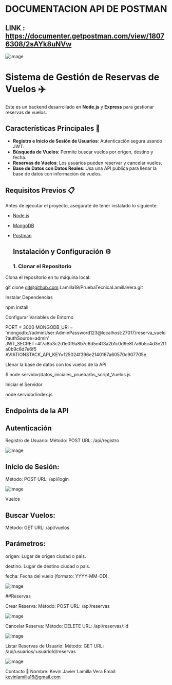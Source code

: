 
# DOCUMENTACION API DE POSTMAN 

## LINK : https://documenter.getpostman.com/view/18076308/2sAYk8uNVw
![image](https://github.com/user-attachments/assets/100778b8-0bf4-4a8d-a22b-2a4f98fa9825)


# Sistema de Gestión de Reservas de Vuelos ✈️

Este es un backend desarrollado en **Node.js** y **Express** para gestionar reservas de vuelos.

## Características Principales 🚀

- **Registro e Inicio de Sesión de Usuarios**: Autenticación segura usando JWT.
- **Búsqueda de Vuelos**: Permite buscar vuelos por origen, destino y fecha.
- **Reservas de Vuelos**: Los usuarios pueden reservar y cancelar vuelos.
- **Base de Datos con Datos Reales**: Usa una API pública para llenar la base de datos con información de vuelos.

## Requisitos Previos 📋

Antes de ejecutar el proyecto, asegúrate de tener instalado lo siguiente:

- [Node.js](https://nodejs.org/) 
- [MongoDB](https://www.mongodb.com/) 
- [Postman](https://www.postman.com/)

  ## Instalación y Configuración ⚙️
  ### 1. Clonar el Repositorio

Clona el repositorio en tu máquina local:


git clone git@github.com:Lamilla19/PruebaTecnicaLamillaVera.git

Instalar Dependencias

npm install

Configurar Variables de Entorno

PORT = 3000
MONGODB_URI = 'mongodb://adminUser:AdminPassword123@localhost:27017/reserva_vuelo?authSource=admin'
JWT_SECRET=4f7a8b3c2d1e0f9a8b7c6d5e4f3a2b1c0d9e8f7a6b5c4d3e2f1a0b9c8d7e6f5
AVIATIONSTACK_API_KEY=f25024f396e2140167a60570c907705e

Llenar la base de datos con los vuelos de la API

$ node servidor/datos_iniciales_prueba/bs_script_Vuelos.js

Iniciar el Servidor


node servidor/index.js


## Endpoints de la API

## Autenticación

Registro de Usuario:
Método: POST
URL: /api/registro

![image](https://github.com/user-attachments/assets/4190f723-fef7-4105-898a-b964fd0fd855)


## Inicio de Sesión:
Método: POST
URL: /api/login

![image](https://github.com/user-attachments/assets/d7ad5727-4432-41a7-ae00-03080d8e154d)


Vuelos

## Buscar Vuelos:
Método: GET
URL: /api/vuelos

## Parámetros:

origen: Lugar de origen ciudad o pais.

destino: Lugar de destino ciudad o pais.

fecha: Fecha del vuelo (formato: YYYY-MM-DD).

![image](https://github.com/user-attachments/assets/4391f3a9-376f-42cf-8a00-11ccc4611021)


##Reservas

Crear Reserva:
Método: POST
URL: /api/reservas

![image](https://github.com/user-attachments/assets/02073163-1ffa-46f7-b71f-a9eaab723618)

Cancelar Reserva:
Método: DELETE
URL: /api/reservas/:id

![image](https://github.com/user-attachments/assets/d4162da8-ebcc-4eaa-a85b-7f83faa7d1ae)


Listar Reservas de Usuario:
Método: GET
URL: /api/usuarios/:usuarioId/reservas


![image](https://github.com/user-attachments/assets/65befd5c-f086-4354-8ffa-e6fb0f39c1eb)




Contacto 📧
Nombre: Kevin Javier Lamilla Vera
Email: kevinlamilla16@gmail.com

